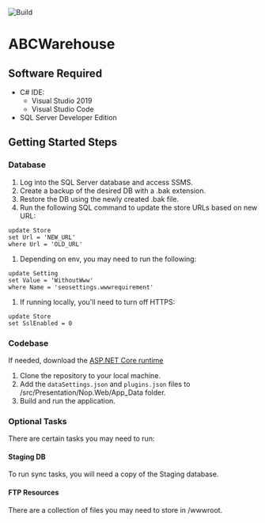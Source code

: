 ![Build](https://github.com/abcwarehouse/nop/workflows/Build/badge.svg)

# ABCWarehouse

## Software Required

- C# IDE:
  - Visual Studio 2019
  - Visual Studio Code
- SQL Server Developer Edition

## Getting Started Steps

### Database

1. Log into the SQL Server database and access SSMS.
1. Create a backup of the desired DB with a .bak extension.
1. Restore the DB using the newly created .bak file.
1. Run the following SQL command to update the store URLs based on new URL:

```
update Store
set Url = 'NEW_URL'
where Url = 'OLD_URL'
```

1. Depending on env, you may need to run the following:

```
update Setting
set Value = 'WithoutWww'
where Name = 'seosettings.wwwrequirement'
```

1. If running locally, you'll need to turn off HTTPS:

```
update Store
set SslEnabled = 0
```

### Codebase

If needed, download the [ASP.NET Core runtime](https://dotnet.microsoft.com/download/dotnet/5.0)

1. Clone the repository to your local machine.
1. Add the `dataSettings.json` and `plugins.json` files to /src/Presentation/Nop.Web/App_Data folder.
3. Build and run the application.

### Optional Tasks

There are certain tasks you may need to run:

#### Staging DB

To run sync tasks, you will need a copy of the Staging database.

#### FTP Resources

There are a collection of files you may need to store in /wwwroot.
